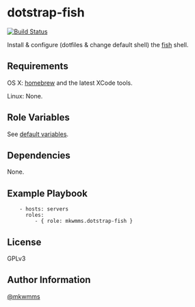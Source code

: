 dotstrap-fish
=========
[![Build Status](https://travis-ci.org/mkwmms/ansible-dotstrap-fish.svg)](https://travis-ci.org/mkwmms/ansible-dotstrap-fish)

Install & configure (dotfiles & change default shell) the [fish] shell.

Requirements
------------

OS X: [homebrew] and the latest XCode tools.

Linux: None.

Role Variables
--------------

See [default variables].

Dependencies
------------

None.

Example Playbook
----------------

```
    - hosts: servers
      roles:
         - { role: mkwmms.dotstrap-fish }
```

License
-------

GPLv3

Author Information
------------------

[@mkwmms]


[@mkwmms]: https://github.com/mkwmms
[dotstrap]: https://github.com/mkwmms/dotstrap
[homebrew]: https://github.com/Homebrew/homebrew
[files]: files/
[default variables]: defaults/main.yml
[variables]: vars/main.yml
[zsh]: http://zsh.sourceforge.net
[fish]: http://fishshell.com/
